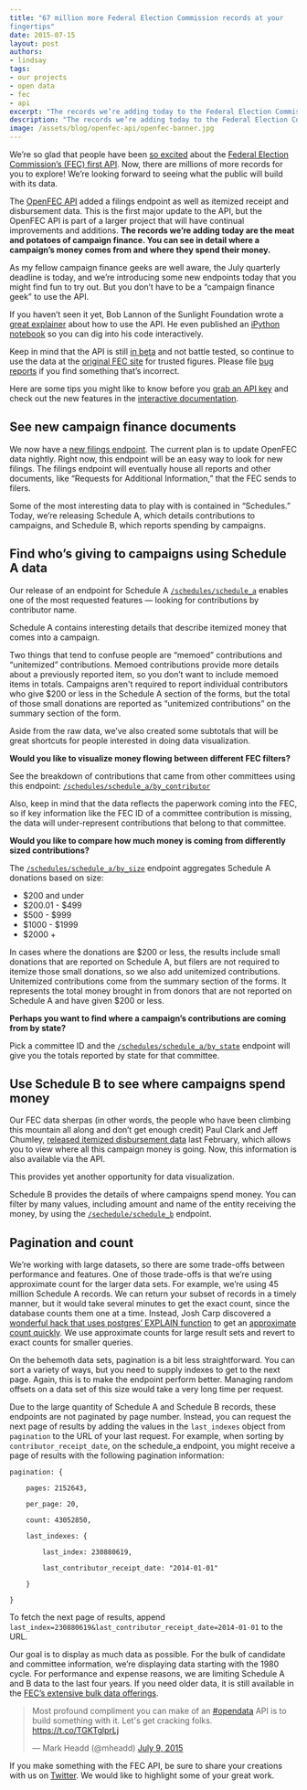 ```yaml
---
title: "67 million more Federal Election Commission records at your
fingertips"
date: 2015-07-15
layout: post
authors:
- lindsay
tags:
- our projects
- open data
- fec
- api
excerpt: "The records we’re adding today to the Federal Election Commission's API are the meat and potatoes of campaign finance. You can see in detail where a campaign’s money comes from and where they spend their money."
description: "The records we’re adding today to the Federal Election Commission's API are the meat and potatoes of campaign finance. You can see in detail where a campaign’s money comes from and where they spend their money."
image: /assets/blog/openfec-api/openfec-banner.jpg
---
```

We’re so glad that people have been [so
excited](https://storify.com/18F/18f) about the [Federal Election
Commission’s (FEC) first
API](https://18f.gsa.gov/2015/07/08/openfec-api/). Now, there are
millions of more records for you to explore! We’re looking forward to
seeing what the public will build with its data.

The [OpenFEC API](https://api.open.fec.gov/developers) added a filings
endpoint as well as itemized receipt and disbursement data. This is the
first major update to the API, but the OpenFEC API is part of a larger
project that will have continual improvements and additions. **The
records we’re adding today are the meat and potatoes of campaign
finance. You can see in detail where a campaign’s money comes from and
where they spend their money.**

As my fellow campaign finance geeks are well aware, the July quarterly
deadline is today, and we’re introducing some new endpoints today that
you might find fun to try out. But you don’t have to be a “campaign
finance geek” to use the API.

If you haven’t seen it yet, Bob Lannon of the Sunlight Foundation wrote
a [great
explainer](https://sunlightfoundation.com/blog/2015/07/08/openfec-makes-campaign-finance-data-more-accessible-with-new-api-heres-how-to-get-started/)
about how to use the API. He even published an [iPython
notebook](https://github.com/boblannon/blogpost_fec-api-howto/blob/master/fec_api.ipynb)
so you can dig into his code interactively.

Keep in mind that the API is still [in
beta](https://18f.gsa.gov/dashboard/stages/#beta) and not battle
tested, so continue to use the data at the
[original FEC site](http://www.fec.gov/pindex.shtml) for trusted figures. Please file
[bug reports](https://github.com/18F/openFEC/issues) if you find
something that’s incorrect.

Here are some tips you might like to know before you [grab an API
key](https://api.data.gov/signup/) and check out the new features in
the [interactive documentation](https://api.open.fec.gov/developers).

## See new campaign finance documents

We now have a [new filings
endpoint](https://api.open.fec.gov/developers#!/filings). The current
plan is to update OpenFEC data nightly. Right now, this endpoint will be
an easy way to look for new filings. The filings endpoint will
eventually house all reports and other documents, like “Requests for
Additional Information,” that the FEC sends to filers.

Some of the most interesting data to play with is contained in
“Schedules.” Today, we’re releasing Schedule A, which details
contributions to campaigns, and Schedule B, which reports spending by
campaigns.

## Find who’s giving to campaigns using Schedule A data

Our release of an endpoint for Schedule A [`/schedules/schedule_a`](https://api.open.fec.gov/developers#!/schedules/get_schedules_schedule_a) enables one of the most
requested features — looking for contributions by contributor name.

Schedule A contains interesting details that describe itemized money
that comes into a campaign.

Two things that tend to confuse people are “memoed” contributions and
“unitemized” contributions. Memoed contributions provide more details
about a previously reported item, so you don’t want to include memoed
items in totals. Campaigns aren't required to report individual
contributors who give $200 or less in the Schedule A section of the
forms, but the total of those small donations are reported as
“unitemized contributions” on the summary section of the form.

Aside from the raw data, we’ve also created some subtotals that will be
great shortcuts for people interested in doing data visualization.

**Would you like to visualize money flowing between different FEC
filters?**

See the breakdown of contributions that came from other committees using this endpoint: [`/schedules/schedule_a/by_contributor`](https://api.open.fec.gov//developers#!/schedules/get_schedules_schedule_a_by_contributor)

Also, keep in mind that the data reflects the paperwork coming into the
FEC, so if key information like the FEC ID of a committee contribution
is missing, the data will under-represent contributions that belong to
that committee.

**Would you like to compare how much money is coming from differently
sized contributions?**

The [`/schedules/schedule_a/by_size`](https://api.open.fec.gov/developers#!/schedules/get_schedules_schedule_a_by_size) endpoint aggregates Schedule A donations based on size:

-   $200 and under
-   $200.01 - $499
-   $500 - $999
-   $1000 - $1999
-   $2000 +

In cases where the donations are $200 or less, the results include
small donations that are reported on Schedule A, but filers are not
required to itemize those small donations, so we also add unitemized
contributions. Unitemized contributions come from the summary section of
the forms. It represents the total money brought in from donors that are
not reported on Schedule A and have given $200 or less.

**Perhaps you want to find where a campaign’s contributions are coming
from by state?**

Pick a committee ID and the [`/schedules/schedule_a/by_state`](https://api.open.fec.gov/developers#!/schedules/get_commttee_committee_id_schedules_schedule_a_by_state) endpoint will give you the totals reported
by state for that committee.

## Use Schedule B to see where campaigns spend money

Our FEC data sherpas (in other words, the people who have been climbing
this mountain all along and don’t get enough credit) Paul Clark and Jeff
Chumley, [released itemized
disbursement data](http://www.fec.gov/finance/disclosure/ftpdet.shtml)
last February, which allows you to view where all this campaign money is
going. Now, this information is also available via the API.

This provides yet another opportunity for data visualization.

Schedule B provides the details of where campaigns spend money. You can
filter by many values, including amount and name of the entity receiving
the money, by using the [`/sechedule/schedule_b`](https://api.open.fec.gov/developers#!/schedules/get_schedules_schedule_b) endpoint.


## Pagination and count

We’re working with large datasets, so there are some trade-offs between
performance and features. One of those trade-offs is that we’re using
approximate count for the larger data sets. For example, we’re using 45
million Schedule A records. We can return your subset of records in a
timely manner, but it would take several minutes to get the exact count,
since the database counts them one at a time. Instead, Josh Carp
discovered a [wonderful hack that uses postgres’ EXPLAIN
function](https://wiki.postgresql.org/wiki/Count_estimate) to get an [approximate count quickly](https://github.com/18F/openFEC/blob/develop/webservices/common/counts.py).
We use approximate counts for large result sets and revert to exact
counts for smaller queries.

On the behemoth data sets, pagination is a bit less straightforward. You
can sort a variety of ways, but you need to supply indexes to get to the
next page. Again, this is to make the endpoint perform better. Managing
random offsets on a data set of this size would take a very long time
per request.

Due to the large quantity of Schedule A and Schedule B records, these
endpoints are not paginated by page number. Instead, you can request the
next page of results by adding the values in the `last_indexes`
object from `pagination` to the URL of your last request. For example,
when sorting by `contributor_receipt_date`, on the schedule\_a
endpoint, you might receive a page of results with the following
pagination information:

```
pagination: {

    pages: 2152643,

    per_page: 20,

    count: 43052850,

    last_indexes: {

        last_index: 230880619,

        last_contributor_receipt_date: "2014-01-01"

    }

}
```

To fetch the next page of results, append
`last_index=230880619&last_contributor_receipt_date=2014-01-01` to
the URL.

Our goal is to display as much data as possible. For the bulk of
candidate and committee information, we’re displaying data starting with
the 1980 cycle. For performance and expense reasons, we are limiting
Schedule A and B data to the last four years. If you need older data, it
is still available in the [FEC’s extensive bulk data
offerings](http://www.fec.gov/finance/disclosure/ftpdet.shtml).

<blockquote class="twitter-tweet" lang="en"><p lang="en" dir="ltr">Most profound compliment you can make of an <a href="https://twitter.com/hashtag/opendata?src=hash">#opendata</a> API is to build something with it. Let&#39;s get cracking folks. <a href="https://t.co/TGKTglprLj">https://t.co/TGKTglprLj</a></p>&mdash; Mark Headd (@mheadd) <a href="https://twitter.com/mheadd/status/619098677710340096">July 9, 2015</a></blockquote>
<script async src="//platform.twitter.com/widgets.js" charset="utf-8"></script>

If you make something with the FEC API, be sure to share your creations
with us on
[Twitter](https://twitter.com/18f).
We would like to highlight some of your great work.
